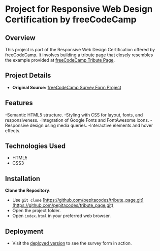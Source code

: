 # Project for Responsive Web Design Certification by freeCodeCamp

## Overview

This project is part of the Responsive Web Design Certification offered by freeCodeCamp. It involves building a tribute page that closely resembles the example provided at [freeCodeCamp Tribute Page](https://tribute-page.freecodecamp.rocks/).

## Project Details

- **Original Source:** [freeCodeCamp Survey Form Project](https://www.freecodecamp.org/learn/2022/responsive-web-design/build-a-tribute-page-project/build-a-tribute-page)

## Features

-Semantic HTML5 structure.
-Styling with CSS for layout, fonts, and responsiveness.
-Integration of Google Fonts and FontAwesome icons.
-Responsive design using media queries.
-Interactive elements and hover effects.

## Technologies Used

- HTML5
- CSS3

## Installation

**Clone the Repository**:

   - Use `git clone` [https://github.com/pepitacodes/tribute_page.git](https://github.com/pepitacodes/tribute_page.git)  
   - Open the project folder.  
   - Open `index.html` in your preferred web browser.

## Deployment

- Visit the [deployed version](https://https://pepitacodes.github.io/tribute_page/) to see the survey form in action.

